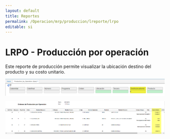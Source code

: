 ```yaml
---
layout: default
title: Reportes
permalink: /Operacion/mrp/produccion/lreporte/lrpo
editable: si
---
```


# LRPO - Producción por operación

Este reporte de producción permite visualizar la ubicación destino del producto y su costo unitario.  


![](lrpo.png)

![](lrpo1.png)


